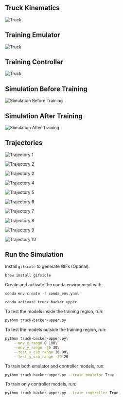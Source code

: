 ## Truck Kinematics 

![Truck](figures/truck-kinematics.png)

## Training Emulator 

![Truck](figures/emulator-training.png)

## Training Controller

![Truck](figures/controller-training.png)

## Simulation Before Training 

![Simulation Before Training](gifs/lesson-0-2025-06-02_11-30PM.gif)

## Simulation After Training

![Simulation After Training](gifs/lesson-10-2025-06-02_11-42PM.gif)


## Trajectories

![Trajectory 1](trajectories/lesson-10-2025-06-02_11-42PM/trajectory-1.png)

![Trajectory 2](trajectories/lesson-10-2025-06-02_11-42PM/trajectory-2.png)

![Trajectory 2](trajectories/lesson-10-2025-06-02_11-42PM/trajectory-3.png)

![Trajectory 4](trajectories/lesson-10-2025-06-02_11-42PM/trajectory-4.png)

![Trajectory 5](trajectories/lesson-10-2025-06-02_11-42PM/trajectory-5.png)

![Trajectory 6](trajectories/lesson-10-2025-06-02_11-42PM/trajectory-6.png)

![Trajectory 7](trajectories/lesson-10-2025-06-02_11-42PM/trajectory-7.png)

![Trajectory 8](trajectories/lesson-10-2025-06-02_11-42PM/trajectory-8.png)

![Trajectory 9](trajectories/lesson-10-2025-06-02_11-42PM/trajectory-9.png)

![Trajectory 10](trajectories/lesson-10-2025-06-02_11-42PM/trajectory-10.png)

## Run the Simulation

Install `gifscale` to generate GIFs (Optinal). 

```bash
brew install gifsicle
```

Create and activate the conda environment with:

```bash
conda env create -f conda_env.yaml
```

```bash
conda activate truck_backer_upper
```

To test the models inside the training region, run:

```bash
python truck-backer-upper.py
```
To test the models outside the training region, run:

```bash
python truck-backer-upper.py\
    --env_x_range 0 100\
    --env_y_range -30 30\
    --test_x_cab_range 10 90\
    --test_y_cab_range -20 20
```

To train both emulator and controller models, run:

```bash
python truck-backer-upper.py --train_emulator True 
```

To train only controller models, run:

```bash
python truck-backer-upper.py --train_controller True 
```
